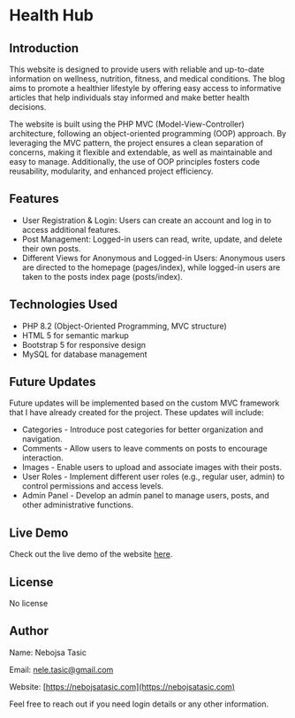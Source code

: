 # Health Hub

## Introduction

This website is designed to provide users with reliable and up-to-date information on wellness, nutrition, fitness, and medical conditions. The blog aims to promote a healthier lifestyle by offering easy access to informative articles that help individuals stay informed and make better health decisions.

The website is built using the PHP MVC (Model-View-Controller) architecture, following an object-oriented programming (OOP) approach. By leveraging the MVC pattern, the project ensures a clean separation of concerns, making it flexible and extendable, as well as maintainable and easy to manage. Additionally, the use of OOP principles fosters code reusability, modularity, and enhanced project efficiency.

## Features

* User Registration & Login: Users can create an account and log in to access additional features.
* Post Management: Logged-in users can read, write, update, and delete their own posts.
* Different Views for Anonymous and Logged-in Users: Anonymous users are directed to the homepage (pages/index), while logged-in users are taken to the posts index page (posts/index).

## Technologies Used

* PHP 8.2 (Object-Oriented Programming, MVC structure)
* HTML 5 for semantic markup
* Bootstrap 5 for responsive design
* MySQL for database management

## Future Updates

Future updates will be implemented based on the custom MVC framework that I have already created for the project. These updates will include:

* Categories - Introduce post categories for better organization and navigation.
* Comments - Allow users to leave comments on posts to encourage interaction.
* Images - Enable users to upload and associate images with their posts.
* User Roles - Implement different user roles (e.g., regular user, admin) to control permissions and access levels.
* Admin Panel - Develop an admin panel to manage users, posts, and other administrative functions.

## Live Demo

Check out the live demo of the website [here](https://health-hub.nebojsatasic.com).

## License

No license

## Author

Name: Nebojsa Tasic

Email: [nele.tasic@gmail.com](mailto:nele.tasic@gmail.com)

Website: [https://nebojsatasic.com](https://nebojsatasic.com)

Feel free to reach out if you need login details or any other information.
